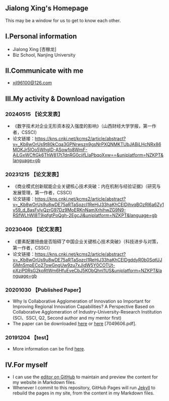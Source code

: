 ## Jialong Xing's Homepage
This may be a window for us to get to know each other.

## Ⅰ.Personal information
- Jialong Xing [杏稼龙]
- Biz School, Nanjing University

## Ⅱ.Communicate with me
- xjl96100@126.com

## Ⅲ.My activity & Download navigation
### 20240515 【论文发表】
- 《数字技术对企业无形资本投入强度的影响》（山西财经大学学报，第一作者，CSSCI）
- 论文链接：https://kns.cnki.net/kcms2/article/abstract?v=_Kb8wOrUs9t80kCqa3GPNrwszn9gsNrPXQNMKTUbJABiLHcNRx86MOKJr5lOo5WhgID-ASowfp8WmF-AiLGxWCftGk6ThW817t7dnRG0cjifLIaPbqoXxw==&uniplatform=NZKPT&language=gb
### 20231215 【论文发表】
- 《商业模式创新赋能企业关键核心技术突破：内在机制与经验证据》（研究与发展管理，第一作者，CSSCI）
- 论文链接：https://kns.cnki.net/kcms2/article/abstract?v=_Kb8wOrUs9u8wDE75aRTaSozcI1ReHiJ33haKhCElDjhvqBOzRl6a6Zy1v59_d_8asFvlyQzrG97Dz9MoERKnNamXrhihwZG9N9-RSfWLhWI8T9iqfgtPoQgh-2EgcJi&uniplatform=NZKPT&language=gb
### 20230406 【论文发表】
- 《要素配置扭曲是否阻碍了中国企业关键核心技术突破》（科技进步与对策，第一作者，CSSCI）
- 论文链接：https://kns.cnki.net/kcms2/article/abstract?v=_Kb8wOrUs9u8wDE75aRTaSozcI1ReHiJ33haKhCElDgddyR0b0SqtUJGMnSmpECo27owGngUw9zu7xJjdW5Y0COTUt-pXziP0RsG2kpRtWm6HfuEveCbJ5KObQhnl1US&uniplatform=NZKPT&language=gb
### 20201030 【Published Paper】
- Why Is Collaborative Agglomeration of Innovation so Important for Improving Regional Innovation Capabilities? A Perspective Based on Collaborative Agglomeration of Industry-University-Research Institution (SCI、SSCI, Q2, Second author and my mentor first)
- The paper can be downloaded [here](https://doi.org/10.1155/2020/7049606) or [here](https://github.com/xingjialong/file) [7049606.pdf].


### 20191204 【test】
- More information can be find [here](https://github.com/xingjialong/file).






## Ⅳ.For myself
- I can use the [editor on GitHub](https://github.com/xingjialong/MyHomepage/edit/gh-pages/index.md) to maintain and preview the content for my website in Markdown files.
- Whenever I commit to this repository, GitHub Pages will run [Jekyll](https://jekyllrb.com/) to rebuild the pages in my site, from the content in my Markdown files.

